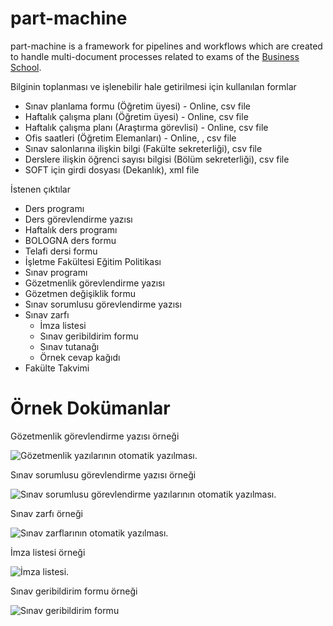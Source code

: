 # part-machine

part-machine is a framework for pipelines and workflows which are created to handle multi-document processes related to exams of the [Business School](http://isletme.ybu.edu.tr).

Bilginin toplanması ve işlenebilir hale getirilmesi için kullanılan formlar
* Sınav planlama formu (Öğretim üyesi) - Online, csv file
* Haftalık çalışma planı (Öğretim üyesi) - Online, csv file
* Haftalık çalışma planı (Araştırma görevlisi) - Online, csv file
* Ofis saatleri (Öğretim Elemanları) - Online, , csv file
* Sınav salonlarına ilişkin bilgi (Fakülte sekreterliği), csv file
* Derslere ilişkin öğrenci sayısı bilgisi (Bölüm sekreterliği), csv file
* SOFT için girdi dosyası (Dekanlık), xml file

İstenen çıktılar
* Ders programı
* Ders görevlendirme yazısı
* Haftalık ders programı
* BOLOGNA ders formu
* Telafi dersi formu
* İşletme Fakültesi Eğitim Politikası
* Sınav programı
* Gözetmenlik görevlendirme yazısı
* Gözetmen değişiklik formu
* Sınav sorumlusu görevlendirme yazısı
* Sınav zarfı
  * İmza listesi
  * Sınav geribildirim formu
  * Sınav tutanağı
  * Örnek cevap kağıdı
* Fakülte Takvimi

# Örnek Dokümanlar

Gözetmenlik görevlendirme yazısı örneği

![Gözetmenlik yazılarının otomatik yazılması.](https://github.com/hkilter/part-machine/blob/master/img/Screen_Shot_2017-11-19_at_11_46_43s.png?raw=true)

Sınav sorumlusu görevlendirme yazısı örneği

![Sınav sorumlusu görevlendirme yazılarının otomatik yazılması.](https://github.com/hkilter/part-machine/blob/master/img/Screen_Shot_2017-11-19_at_23_25_07s.png?raw=true)

Sınav zarfı örneği

![Sınav zarflarının otomatik yazılması.](https://github.com/hkilter/part-machine/blob/master/img/Screen_Shot_2017-11-19_at_11_49_31s.png?raw=true)

İmza listesi örneği

![İmza listesi.](https://github.com/hkilter/part-machine/blob/master/img/Screen%20Shot%202017-11-19%20at%2021.43.39.png?raw=true)

Sınav geribildirim formu örneği

![Sınav geribildirim formu](https://github.com/hkilter/part-machine/blob/master/img/Screen_Shot_2017-11-19_at_22_12_00s.png?raw=true)